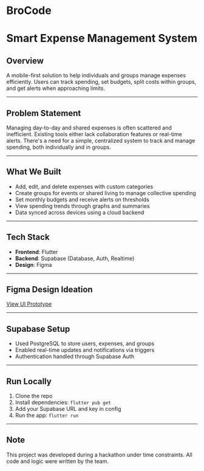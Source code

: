 # BroCode

# Smart Expense Management System

## Overview

A mobile-first solution to help individuals and groups manage expenses efficiently. Users can track spending, set budgets, split costs within groups, and get alerts when approaching limits.

---

## Problem Statement

Managing day-to-day and shared expenses is often scattered and inefficient. Existing tools either lack collaboration features or real-time alerts. There's a need for a simple, centralized system to track and manage spending, both individually and in groups.

---

## What We Built

- Add, edit, and delete expenses with custom categories
- Create groups for events or shared living to manage collective spending
- Set monthly budgets and receive alerts on thresholds
- View spending trends through graphs and summaries
- Data synced across devices using a cloud backend

---

## Tech Stack

- **Frontend**: Flutter  
- **Backend**: Supabase (Database, Auth, Realtime)  
- **Design**: Figma  

---

## Figma Design Ideation

[View UI Prototype]([https://www.figma.com/your-figma-link-here](https://www.figma.com/design/5b9MOk67qt9at3WaDiyrUn/Untitled?node-id=0-1&p=f&t=1ZzOoAFxu3IYwteP-0))

---

## Supabase Setup

- Used PostgreSQL to store users, expenses, and groups  
- Enabled real-time updates and notifications via triggers  
- Authentication handled through Supabase Auth  

---

## Run Locally

1. Clone the repo  
2. Install dependencies: `flutter pub get`  
3. Add your Supabase URL and key in config  
4. Run the app: `flutter run`  

---


## Note

This project was developed during a hackathon under time constraints. All code and logic were written by the team.

